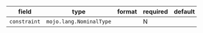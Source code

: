 | field | type | format | required | default | description |
|---|---|---|---|---|---|
| `constraint` | `mojo.lang.NominalType` |  | N |  |  |
